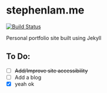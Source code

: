 # stephenlam.me

[![Build Status](https://travis-ci.org/ascendancyy/stephenlam.me.svg?branch=master)](https://travis-ci.org/ascendancyy/stephenlam.me)  

Personal portfolio site built using Jekyll  

## To Do:  
- [ ] ~~Add/Improve site accessibility~~
- [ ] Add a blog
- [x] yeah ok
